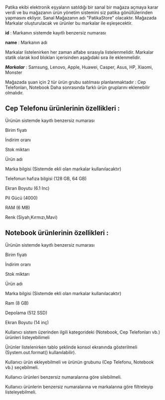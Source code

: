 Patika ekibi elektronik eşyaların satıldığı bir sanal bir mağaza açmaya karar verdi ve bu mağazanın ürün yönetim sistemini siz patika gönüllülerinden yapmasını ekliyor.
Sanal Mağazanın adı "PatikaStore" olacaktır.
Mağazada Markalar oluşturulacak ve ürünler bu markalar ile eşleşecektir.

**id** : Markanın sistemde kayıtlı benzersiz numarası

**name** : Markanın adı

Markalar listelenirken her zaman alfabe sırasıyla listelenmelidir.
Markalar statik olarak kod blokları içerisinden aşağıdaki sıra ile eklenmelidir.

***Markalar*** : Samsung, Lenovo, Apple, Huawei, Casper, Asus, HP, Xiaomi, Monster

Mağazada şuan için 2 tür ürün grubu satılması planlanmaktadır : Cep Telefonları, Notebook
Daha sonrasında farklı ürün gruplarını eklenebilir olmalıdır.

## Cep Telefonu ürünlerinin özellikleri :

Ürünün sistemde kayıtlı benzersiz numarası

Birim fiyatı

İndirim oranı

Stok miktarı

Ürün adı

Marka bilgisi (Sistemde ekli olan markalar kullanılacaktır)

Telefonun hafıza bilgisi (128 GB, 64 GB)

Ekran Boyutu (6.1 Inc)

Pil Gücü (4000)

RAM (6 MB)

Renk (Siyah,Kırmızı,Mavi)

## Notebook ürünlerinin özellikleri :

Ürünün sistemde kayıtlı benzersiz numarası

Birim fiyatı

İndirim oranı

Stok miktarı

Ürün adı

Marka bilgisi (Sistemde ekli olan markalar kullanılacaktır)

Ram (8 GB)

Depolama (512 SSD)

Ekran Boyutu (14 inç)

Kullanıcı sistem üzerinden ilgili kategorideki (Notebook, Cep Telefonları vb.) ürünleri listeyebilimeli

Ürünler listelenirken tablo şeklinde konsol ekranında gösterilmeli (System.out.format() kullanılabilir).

Kullanıcı ürün ekleyebilmeli ve ürünün grubunu (Cep Telefonu, Notebook vb.) seçebilmeli.

Kullanıcı ürünleri benzersiz numaralarına göre silebilmeli.

Kullanıcı ürünlerin benzersiz numaralarına ve markalarına göre filtreleyip listeleyebilmeli.
